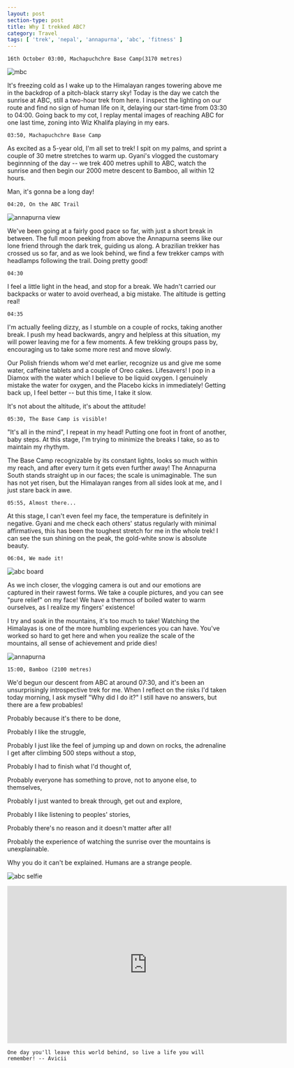 ```yaml
---
layout: post
section-type: post
title: Why I trekked ABC?
category: Travel
tags: [ 'trek', 'nepal', 'annapurna', 'abc', 'fitness' ]
---
```


`16th October 03:00, Machapuchchre Base Camp(3170 metres)`

![mbc]({{site.baseurl}}/images/mbc.jpg)

It's freezing cold as I wake up to the Himalayan ranges towering above me in the backdrop of a pitch-black starry sky! Today is the day we catch the sunrise at ABC, still a two-hour trek from here. I inspect the lighting on our route and find no sign of human life on it, delaying our start-time from 03:30 to 04:00. Going back to my cot, I replay mental images of reaching ABC for one last time, zoning into Wiz Khalifa playing in my ears. 

`03:50, Machapuchchre Base Camp`

As excited as a 5-year old, I'm all set to trek! I spit on my palms, and sprint a couple of 30 metre stretches to warm up. Gyani's vlogged the customary beginnning of the day -- we trek 400 metres uphill to ABC, watch the sunrise and then begin our 2000 metre descent to Bamboo, all within 12 hours. 

Man, it's gonna be a long day!   

`04:20, On the ABC Trail`

![annapurna view]({{site.baseurl}}/images/annapurna_view.jpg)

We've been going at a fairly good pace so far, with just a short break in between. The full moon peeking from above the Annapurna seems like our lone friend through the dark trek, guiding us along. A brazilian trekker has crossed us so far, and as we look behind, we find a few trekker camps with headlamps following the trail. Doing pretty good!

`04:30` 

I feel a little light in the head, and stop for a break. We hadn't carried our backpacks or water to avoid overhead, a big mistake. The altitude is getting real!

`04:35`

I'm actually feeling dizzy, as I stumble on a couple of rocks, taking another break. I push my head backwards, angry and helpless at this situation, my will power leaving me for a few moments. A few trekking groups pass by, encouraging us to take some more rest and move slowly. 


Our Polish friends whom we'd met earlier, recognize us and give me some water, caffeine tablets and a couple of Oreo cakes. Lifesavers! I pop in a Diamox with the water which I believe to be liquid oxygen. I genuinely mistake the water for oxygen, and the Placebo kicks in immediately! Getting back up, I feel better -- but this time, I take it slow.

It's not about the altitude, it's about the attitude!

`05:30, The Base Camp is visible!`

"It's all in the mind", I repeat in my head! Putting one foot in front of another, baby steps. At this stage, I'm trying to minimize the breaks I take, so as to maintain my rhythym. 

The Base Camp recognizable by its constant lights, looks so much within my reach, and after every turn it gets even further away! The Annapurna South stands straight up in our faces; the scale is unimaginable. The sun has not yet risen, but the Himalayan ranges from all sides look at me, and I just stare back in awe.     

`05:55, Almost there...`

At this stage, I can't even feel my face, the temperature is definitely in negative. Gyani and me check each others' status regularly with minimal affirmatives, this has been the toughest stretch for me in the whole trek! I can see the sun shining on the peak, the gold-white snow is absolute beauty.

`06:04, We made it!`

![abc board]({{site.baseurl}}/images/abc_board.jpg)

As we inch closer, the vlogging camera is out and our emotions are captured in their rawest forms. We take a couple pictures, and you can see "pure relief" on my face! We have a thermos of boiled water to warm ourselves, as I realize my fingers' existence!

I try and soak in the mountains, it's too much to take! Watching the Himalayas is one of the more humbling experiences you can have. You've worked so hard to get here and when you realize the scale of the mountains, all sense of achievement and pride dies!

![annapurna]({{site.baseurl}}/images/annapurna.jpg)

`15:00, Bamboo (2100 metres)`

We'd begun our descent from ABC at around 07:30, and it's been an unsurprisingly introspective trek for me. When I reflect on the risks I'd taken today morning, I ask myself "Why did I do it?" I still have no answers, but there are a few probables! 

Probably because it's there to be done,


Probably I like the struggle,


Probably I just like the feel of jumping up and down on rocks, the adrenaline I get after climbing 500 steps without a stop,


Probably I had to finish what I'd thought of,


Probably everyone has something to prove, not to anyone else, to themselves,


Probably I just wanted to break through, get out and explore,


Probably I like listening to peoples' stories,


Probably there's no reason and it doesn't matter after all!


Probably the experience of watching the sunrise over the mountains is unexplainable. 

Why you do it can't be explained. Humans are a strange people.

![abc selfie]({{site.baseurl}}/images/abc_selfie.jpg)


<iframe width="640" height="360" src="https://www.youtube.com/embed/YpzV3cymauk" frameborder="0" allowfullscreen></iframe>


`One day you'll leave this world behind, so live a life you will remember! -- Avicii`




